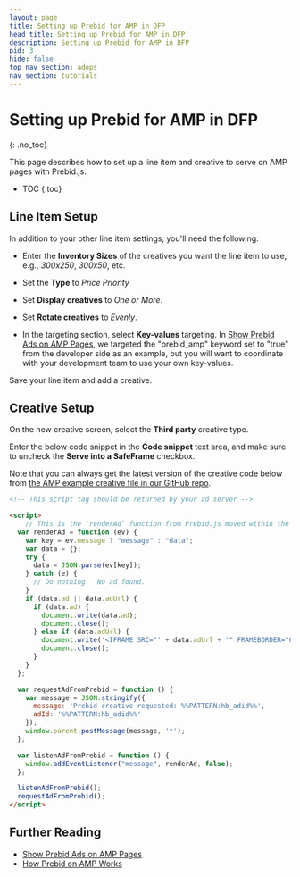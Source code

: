 ```yaml
---
layout: page
title: Setting up Prebid for AMP in DFP
head_title: Setting up Prebid for AMP in DFP
description: Setting up Prebid for AMP in DFP
pid: 3
hide: false
top_nav_section: adops
nav_section: tutorials
---
```


<div class="bs-docs-section" markdown="1">

# Setting up Prebid for AMP in DFP
{: .no_toc}

This page describes how to set up a line item and creative to serve on AMP pages with Prebid.js.

* TOC
{:toc}


## Line Item Setup

In addition to your other line item settings, you'll need the following:

+ Enter the **Inventory Sizes** of the creatives you want the line item to use, e.g., *300x250*, *300x50*, etc.

+ Set the **Type** to *Price Priority*

+ Set **Display creatives** to *One or More*.

+ Set **Rotate creatives** to *Evenly*.

+ In the targeting section, select **Key-values** targeting.  In [Show Prebid Ads on AMP Pages]({{site.github.url}}/dev-docs/show-prebid-ads-on-amp-pages.html), we targeted the "prebid_amp" keyword set to "true" from the developer side as an example, but you will want to coordinate with your development team to use your own key-values.

Save your line item and add a creative.


## Creative Setup

On the new creative screen, select the **Third party** creative type.

Enter the below code snippet in the **Code snippet** text area, and make sure to uncheck the **Serve into a SafeFrame** checkbox.

Note that you can always get the latest version of the creative code below from [the AMP example creative file in our GitHub repo](https://github.com/prebid/Prebid.js/blob/master/integrationExamples/gpt/amp/creative.html).

```html
<!-- This script tag should be returned by your ad server -->

<script>
    // This is the `renderAd` function from Prebid.js moved within the creative iframe
  var renderAd = function (ev) {
    var key = ev.message ? "message" : "data";
    var data = {};
    try {
      data = JSON.parse(ev[key]);
    } catch (e) {
      // Do nothing.  No ad found.
    }
    if (data.ad || data.adUrl) {
      if (data.ad) {
        document.write(data.ad);
        document.close();
      } else if (data.adUrl) {
        document.write('<IFRAME SRC="' + data.adUrl + '" FRAMEBORDER="0" SCROLLING="no" MARGINHEIGHT="0" MARGINWIDTH="0" TOPMARGIN="0" LEFTMARGIN="0" ALLOWTRANSPARENCY="true"></IFRAME>');
        document.close();
      }
    }
  };

  var requestAdFromPrebid = function () {
    var message = JSON.stringify({
      message: 'Prebid creative requested: %%PATTERN:hb_adid%%',
      adId: '%%PATTERN:hb_adid%%'
    });
    window.parent.postMessage(message, '*');
  };

  var listenAdFromPrebid = function () {
    window.addEventListener("message", renderAd, false);
  };

  listenAdFromPrebid();
  requestAdFromPrebid();
</script>
```


## Further Reading

+ [Show Prebid Ads on AMP Pages]({{site.github.url}}/dev-docs/show-prebid-ads-on-amp-pages.html)
+ [How Prebid on AMP Works]({{site.github.url}}/dev-docs/how-prebid-on-amp-works.html)

</div>
